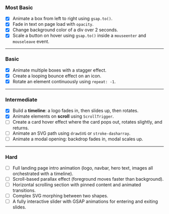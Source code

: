 ### **Most Basic**

- [x] Animate a box from left to right using `gsap.to()`.
- [x] Fade in text on page load with `opacity`.
- [x] Change background color of a div over 2 seconds.
- [x] Scale a button on hover using `gsap.to()` inside a `mouseenter` and `mouseleave` event.

---

### **Basic**

- [x] Animate multiple boxes with a stagger effect.
- [x] Create a looping bounce effect on an icon.
- [x] Rotate an element continuously using `repeat: -1`.

---

### **Intermediate**

- [x] Build a **timeline**: a logo fades in, then slides up, then rotates.
- [x] Animate elements on **scroll** using `ScrollTrigger`.
- [ ] Create a card hover effect where the card pops out, rotates slightly, and returns.
- [ ] Animate an SVG path using `drawSVG` or `stroke-dasharray`.
- [ ] Animate a modal opening: backdrop fades in, modal scales up.

---

### **Hard**

- [ ] Full landing page intro animation (logo, navbar, hero text, images all orchestrated with a timeline).
- [ ] Scroll-based parallax effect (foreground moves faster than background).
- [ ] Horizontal scrolling section with pinned content and animated transitions.
- [ ] Complex SVG morphing between two shapes.
- [ ] A fully interactive slider with GSAP animations for entering and exiting slides.